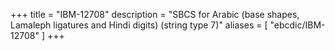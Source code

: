 +++
title = "IBM-12708"
description = "SBCS for Arabic (base shapes, Lamaleph ligatures and Hindi digits) (string type 7)"
aliases = [ "ebcdic/IBM-12708" ]
+++
